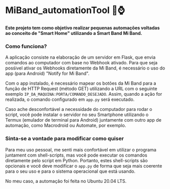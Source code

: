 # MiBand_automationTool 🏡⌚

<strong> Este projeto tem como objetivo realizar pequenas automações voltadas ao conceito de "Smart Home" utilizando a Smart Band Mi Band.</strong>

### Como funciona?

A aplicação consiste na elaboração de um servidor em Flask, que envia comandos ao computador com base no Webhook ativado. Para que seja posśivel ativar os Webhooks
diretamente da Mi Band, é necessário o uso do app (para Android) "Notify for Mi Band". 

Com o app instalado, é necessário mapear os botões da Mi Band para a função de HTTP Request (método GET) utilizando a URL com o seguinte exemplo `IP_DA_MAQUINA:PORTA/COMANDO_DESEJADO`.
Assim, quando a ação for realizada, o comando configurado em `app.py` será executado.

Caso ache desconfortável a necessidade do computador para rodar o script, você pode instalar o servidor no seu Smartphone utilizando o Termux (emulador de terminal para Android) juntamente
com outro app de automação, como Macrodroid ou Automate, por exemplo.

### Sinta-se a vontade para modificar como quiser
 
Para meu uso pessoal, me senti mais confortável em utilizar o programa juntament com shell-scripts, mas você pode executar os comandos diretamente pelo script em Python.
Portanto, estes shell-scripts são opcionais e você deve modificar o `app.py` de forma que seja mais coerente para o seu uso e para o sistema operacional que está usando.

No meu caso, a automação foi feita no Ubuntu 20.04 LTS. 
